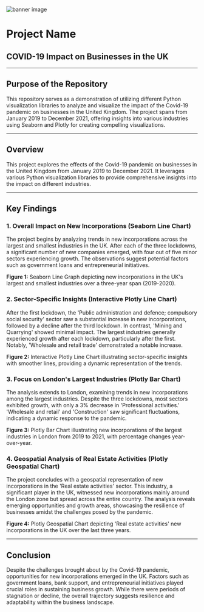 ![banner image](https://www.physiology.org/images/default-source/images-for-testing/covid-19.jpg?sfvrsn=b12e0bb3_2)

# Project Name

## COVID-19 Impact on Businesses in the UK

---

## Purpose of the Repository

This repository serves as a demonstration of utilizing different Python visualization libraries to analyze and visualize the impact of the Covid-19 pandemic on businesses in the United Kingdom. The project spans from January 2019 to December 2021, offering insights into various industries using Seaborn and Plotly for creating compelling visualizations.

---

## Overview

This project explores the effects of the Covid-19 pandemic on businesses in the United Kingdom from January 2019 to December 2021. It leverages various Python visualization libraries to provide comprehensive insights into the impact on different industries.

---

## Key Findings

### 1. Overall Impact on New Incorporations (Seaborn Line Chart)

The project begins by analyzing trends in new incorporations across the largest and smallest industries in the UK. After each of the three lockdowns, a significant number of new companies emerged, with four out of five minor sectors experiencing growth. The observations suggest potential factors such as government loans and entrepreneurial initiatives.

**Figure 1:** Seaborn Line Graph depicting new incorporations in the UK's largest and smallest industries over a three-year span (2019-2020).

### 2. Sector-Specific Insights (Interactive Plotly Line Chart)

After the first lockdown, the 'Public administration and defence; compulsory social security' sector saw a substantial increase in new incorporations, followed by a decline after the third lockdown. In contrast, 'Mining and Quarrying' showed minimal impact. The largest industries generally experienced growth after each lockdown, particularly after the first. Notably, 'Wholesale and retail trade' demonstrated a notable increase.

**Figure 2:** Interactive Plotly Line Chart illustrating sector-specific insights with smoother lines, providing a dynamic representation of the trends.

### 3. Focus on London's Largest Industries (Plotly Bar Chart)

The analysis extends to London, examining trends in new incorporations among the largest industries. Despite the three lockdowns, most sectors exhibited growth, with only a 3% decrease in 'Professional activities.' 'Wholesale and retail' and 'Construction' saw significant fluctuations, indicating a dynamic response to the pandemic.

**Figure 3:** Plotly Bar Chart illustrating new incorporations of the largest industries in London from 2019 to 2021, with percentage changes year-over-year.

### 4. Geospatial Analysis of Real Estate Activities (Plotly Geospatial Chart)

The project concludes with a geospatial representation of new incorporations in the 'Real estate activities' sector. This industry, a significant player in the UK, witnessed new incorporations mainly around the London zone but spread across the entire country. The analysis reveals emerging opportunities and growth areas, showcasing the resilience of businesses amidst the challenges posed by the pandemic.

**Figure 4:** Plotly Geospatial Chart depicting 'Real estate activities' new incorporations in the UK over the last three years.

---

## Conclusion

Despite the challenges brought about by the Covid-19 pandemic, opportunities for new incorporations emerged in the UK. Factors such as government loans, bank support, and entrepreneurial initiatives played crucial roles in sustaining business growth. While there were periods of stagnation or decline, the overall trajectory suggests resilience and adaptability within the business landscape.
